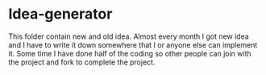 # Idea-generator
This folder contain new and old idea. Almost every month I got new idea and I have to write it down somewhere that I or anyone else can implement it. Some time I have done half of the coding so other people can join with the project and fork to complete the project.
